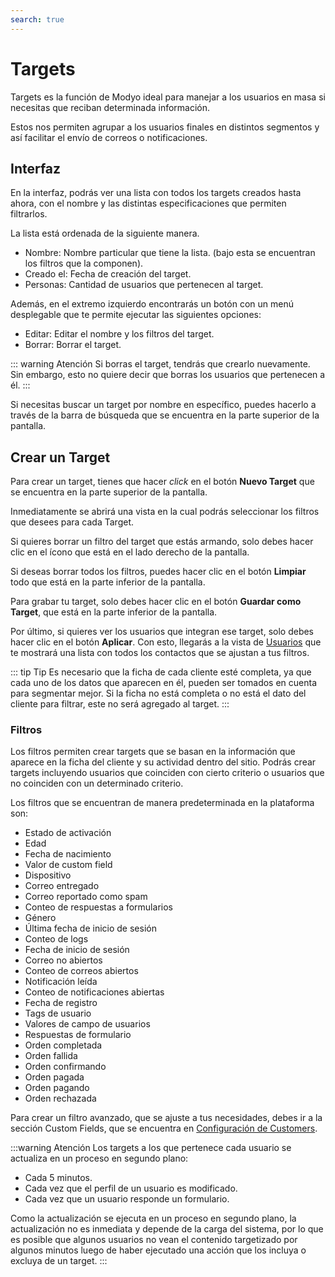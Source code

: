 ```yaml
---
search: true
---
```


# Targets

Targets es la función de Modyo ideal para manejar a los usuarios en masa si necesitas que reciban determinada información.

Estos nos permiten agrupar a los usuarios finales en distintos segmentos y así facilitar el envío de correos o notificaciones.

## Interfaz

En la interfaz, podrás ver una lista con todos los targets creados hasta ahora, con el nombre y las distintas especificaciones que permiten filtrarlos.

La lista está ordenada de la siguiente manera.

- Nombre: Nombre particular que tiene la lista. (bajo esta se encuentran los filtros que la componen).
- Creado el: Fecha de creación del target.
- Personas: Cantidad de usuarios que pertenecen al target.

Además, en el extremo izquierdo encontrarás un botón con un menú desplegable que te permite ejecutar las siguientes opciones:

- Editar: Editar el nombre y los filtros del target.
- Borrar: Borrar el target.

::: warning Atención
Si borras el target, tendrás que crearlo nuevamente. Sin embargo, esto no quiere decir que borras los usuarios que pertenecen a él.
:::

Si necesitas buscar un target por nombre en específico, puedes hacerlo a través de la barra de búsqueda que se encuentra en la parte superior de la pantalla.

## Crear un Target

Para crear un target, tienes que hacer _click_ en el botón **Nuevo Target** que se encuentra en la parte superior de la pantalla.

Inmediatamente se abrirá una vista en la cual podrás seleccionar los filtros que desees para cada Target.

Si quieres borrar un filtro del target que estás armando, solo debes hacer clic en el ícono que está en el lado derecho de la pantalla.

Si deseas borrar todos los filtros, puedes hacer clic en el botón **Limpiar** todo que está en la parte inferior de la pantalla.

Para grabar tu target, solo debes hacer clic en el botón **Guardar como Target**, que está en la parte inferior de la pantalla.

Por último, si quieres ver los usuarios que integran ese target, solo debes hacer clic en el botón **Aplicar**. Con esto, llegarás a la vista de [Usuarios](/es/platform/customers/users.html) que te mostrará una lista con todos los contactos que se ajustan a tus filtros.

::: tip Tip
 Es necesario que la ficha de cada cliente esté completa, ya que cada uno de los datos que aparecen en él, pueden ser tomados en cuenta para segmentar mejor. Si la ficha no está completa o no está el dato del cliente para filtrar, este no será agregado al target.
 :::

### Filtros

Los filtros permiten crear targets que se basan en la información que aparece en la ficha del cliente y su actividad dentro del sitio. Podrás crear targets incluyendo usuarios que coinciden con cierto criterio o usuarios que no coinciden con un determinado criterio.

Los filtros que se encuentran de manera predeterminada en la plataforma son:

- Estado de activación
- Edad
- Fecha de nacimiento
- Valor de custom field
- Dispositivo
- Correo entregado
- Correo reportado como spam
- Conteo de respuestas a formularios
- Género
- Última fecha de inicio de sesión
- Conteo de logs
- Fecha de inicio de sesión
- Correo no abiertos
- Conteo de correos abiertos
- Notificación leída
- Conteo de notificaciones abiertas
- Fecha de registro
- Tags de usuario
- Valores de campo de usuarios
- Respuestas de formulario
- Orden completada
- Orden fallida
- Orden confirmando
- Orden pagada
- Orden pagando
- Orden rechazada

Para crear un filtro avanzado, que se ajuste a tus necesidades, debes ir a la sección Custom Fields, que se encuentra en [Configuración de Customers](/es/platform/customers/users.html#configuracion-de-customers).

:::warning Atención
Los targets a los que pertenece cada usuario se actualiza en un proceso en segundo plano:
* Cada 5 minutos.
* Cada vez que el perfil de un usuario es modificado.
* Cada vez que un usuario responde un formulario.

Como la actualización se ejecuta en un proceso en segundo plano, la actualización no es inmediata y depende de la carga del sistema, por lo que es posible que algunos usuarios no vean el contenido targetizado por algunos minutos luego de haber ejecutado una acción que los incluya o excluya de un target.
:::